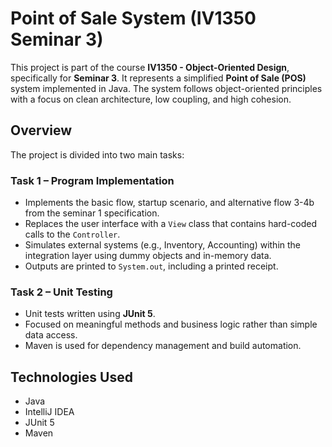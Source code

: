 # Point of Sale System (IV1350 Seminar 3)

This project is part of the course **IV1350 - Object-Oriented Design**, specifically for **Seminar 3**. It represents a simplified **Point of Sale (POS)** system implemented in Java. The system follows object-oriented principles with a focus on clean architecture, low coupling, and high cohesion.

## Overview

The project is divided into two main tasks:

### Task 1 – Program Implementation

- Implements the basic flow, startup scenario, and alternative flow 3-4b from the seminar 1 specification.
- Replaces the user interface with a `View` class that contains hard-coded calls to the `Controller`.
- Simulates external systems (e.g., Inventory, Accounting) within the integration layer using dummy objects and in-memory data.
- Outputs are printed to `System.out`, including a printed receipt.

### Task 2 – Unit Testing

- Unit tests written using **JUnit 5**.
- Focused on meaningful methods and business logic rather than simple data access.
- Maven is used for dependency management and build automation.

## Technologies Used

- Java
- IntelliJ IDEA
- JUnit 5
- Maven
